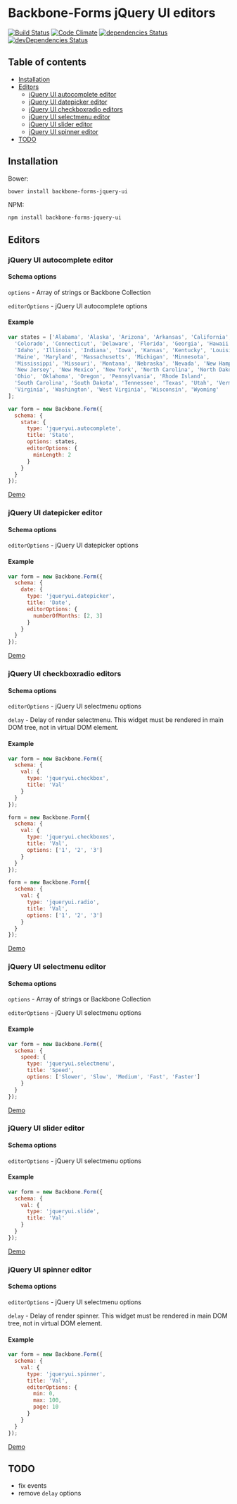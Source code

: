 # Backbone-Forms jQuery UI editors

[![Build Status](https://travis-ci.org/tomi77/backbone-forms-jquery-ui.svg?branch=master)](https://travis-ci.org/tomi77/backbone-forms-jquery-ui)
[![Code Climate](https://codeclimate.com/github/tomi77/backbone-forms-jquery-ui/badges/gpa.svg)](https://codeclimate.com/github/tomi77/backbone-forms-jquery-ui)
[![dependencies Status](https://david-dm.org/tomi77/backbone-forms-jquery-ui/status.svg)](https://david-dm.org/tomi77/backbone-forms-jquery-ui)
[![devDependencies Status](https://david-dm.org/tomi77/backbone-forms-jquery-ui/dev-status.svg)](https://david-dm.org/tomi77/backbone-forms-jquery-ui?type=dev)

## Table of contents

* [Installation](#installation)
* [Editors](#editors)
  * [jQuery UI autocomplete editor](#jquery-ui-autocomplete-editor)
  * [jQuery UI datepicker editor](#jquery-ui-datepicker-editor)
  * [jQuery UI checkboxradio editors](#jquery-ui-checkboxradio-editors)
  * [jQuery UI selectmenu editor](#jquery-ui-selectmenu-editor)
  * [jQuery UI slider editor](#jquery-ui-slider-editor)
  * [jQuery UI spinner editor](#jquery-ui-spinner-editor)
* [TODO](#todo)

## Installation

Bower:

~~~bash
bower install backbone-forms-jquery-ui
~~~

NPM:

~~~bash
npm install backbone-forms-jquery-ui
~~~

## Editors

### jQuery UI autocomplete editor

#### Schema options

`options` - Array of strings or Backbone Collection

`editorOptions` - jQuery UI autocomplete options

#### Example

~~~js
var states = ['Alabama', 'Alaska', 'Arizona', 'Arkansas', 'California',
  'Colorado', 'Connecticut', 'Delaware', 'Florida', 'Georgia', 'Hawaii',
  'Idaho', 'Illinois', 'Indiana', 'Iowa', 'Kansas', 'Kentucky', 'Louisiana',
  'Maine', 'Maryland', 'Massachusetts', 'Michigan', 'Minnesota',
  'Mississippi', 'Missouri', 'Montana', 'Nebraska', 'Nevada', 'New Hampshire',
  'New Jersey', 'New Mexico', 'New York', 'North Carolina', 'North Dakota',
  'Ohio', 'Oklahoma', 'Oregon', 'Pennsylvania', 'Rhode Island',
  'South Carolina', 'South Dakota', 'Tennessee', 'Texas', 'Utah', 'Vermont',
  'Virginia', 'Washington', 'West Virginia', 'Wisconsin', 'Wyoming'
];

var form = new Backbone.Form({
  schema: {
    state: {
      type: 'jqueryui.autocomplete',
      title: 'State',
      options: states,
      editorOptions: {
        minLength: 2
      }
    }
  }
});
~~~

[Demo](https://tomi77.github.io/backbone-forms-jquery-ui/autocomplete.html)

### jQuery UI datepicker editor

#### Schema options

`editorOptions` - jQuery UI datepicker options

#### Example

~~~js
var form = new Backbone.Form({
  schema: {
    date: {
      type: 'jqueryui.datepicker',
      title: 'Date',
      editorOptions: {
        numberOfMonths: [2, 3]
      }
    }
  }
});
~~~

[Demo](https://tomi77.github.io/backbone-forms-jquery-ui/datepicker.html)

### jQuery UI checkboxradio editors

#### Schema options

`editorOptions` - jQuery UI selectmenu options

`delay` - Delay of render selectmenu. This widget must be rendered in main DOM tree, not in virtual DOM element.

#### Example

~~~js
var form = new Backbone.Form({
  schema: {
    val: {
      type: 'jqueryui.checkbox',
      title: 'Val'
    }
  }
});

form = new Backbone.Form({
  schema: {
    val: {
      type: 'jqueryui.checkboxes',
      title: 'Val',
      options: ['1', '2', '3']
    }
  }
});

form = new Backbone.Form({
  schema: {
    val: {
      type: 'jqueryui.radio',
      title: 'Val',
      options: ['1', '2', '3']
    }
  }
});
~~~

[Demo](https://tomi77.github.io/backbone-forms-jquery-ui/checkboxradio.html)

### jQuery UI selectmenu editor

#### Schema options

`options` - Array of strings or Backbone Collection

`editorOptions` - jQuery UI selectmenu options

#### Example

~~~js
var form = new Backbone.Form({
  schema: {
    speed: {
      type: 'jqueryui.selectmenu',
      title: 'Speed',
      options: ['Slower', 'Slow', 'Medium', 'Fast', 'Faster']
    }
  }
});
~~~

[Demo](https://tomi77.github.io/backbone-forms-jquery-ui/selectmenu.html)

### jQuery UI slider editor

#### Schema options

`editorOptions` - jQuery UI selectmenu options

#### Example

~~~js
var form = new Backbone.Form({
  schema: {
    val: {
      type: 'jqueryui.slide',
      title: 'Val'
    }
  }
});
~~~

[Demo](https://tomi77.github.io/backbone-forms-jquery-ui/slider.html)

### jQuery UI spinner editor

#### Schema options

`editorOptions` - jQuery UI selectmenu options

`delay` - Delay of render spinner. This widget must be rendered in main DOM tree, not in virtual DOM element.

#### Example

~~~js
var form = new Backbone.Form({
  schema: {
    val: {
      type: 'jqueryui.spinner',
      title: 'Val',
      editorOptions: {
        min: 0,
        max: 100,
        page: 10
      }
    }
  }
});
~~~

[Demo](https://tomi77.github.io/backbone-forms-jquery-ui/spinner.html)

## TODO

* fix events
* remove `delay` options
